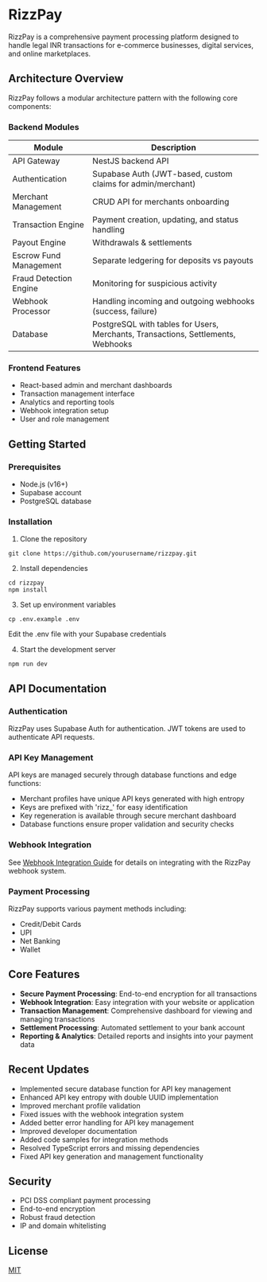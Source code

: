 
# RizzPay

RizzPay is a comprehensive payment processing platform designed to handle legal INR transactions for e-commerce businesses, digital services, and online marketplaces.

## Architecture Overview

RizzPay follows a modular architecture pattern with the following core components:

### Backend Modules

| Module | Description |
|--------|-------------|
| API Gateway | NestJS backend API |
| Authentication | Supabase Auth (JWT-based, custom claims for admin/merchant) |
| Merchant Management | CRUD API for merchants onboarding |
| Transaction Engine | Payment creation, updating, and status handling |
| Payout Engine | Withdrawals & settlements |
| Escrow Fund Management | Separate ledgering for deposits vs payouts |
| Fraud Detection Engine | Monitoring for suspicious activity |
| Webhook Processor | Handling incoming and outgoing webhooks (success, failure) |
| Database | PostgreSQL with tables for Users, Merchants, Transactions, Settlements, Webhooks |

### Frontend Features

- React-based admin and merchant dashboards
- Transaction management interface
- Analytics and reporting tools
- Webhook integration setup
- User and role management

## Getting Started

### Prerequisites

- Node.js (v16+)
- Supabase account
- PostgreSQL database

### Installation

1. Clone the repository
```
git clone https://github.com/yourusername/rizzpay.git
```

2. Install dependencies
```
cd rizzpay
npm install
```

3. Set up environment variables
```
cp .env.example .env
```
Edit the .env file with your Supabase credentials

4. Start the development server
```
npm run dev
```

## API Documentation

### Authentication

RizzPay uses Supabase Auth for authentication. JWT tokens are used to authenticate API requests.

### API Key Management

API keys are managed securely through database functions and edge functions:
- Merchant profiles have unique API keys generated with high entropy
- Keys are prefixed with 'rizz_' for easy identification
- Key regeneration is available through secure merchant dashboard
- Database functions ensure proper validation and security checks

### Webhook Integration

See [Webhook Integration Guide](src/documentation/WEBHOOK_INTEGRATION.md) for details on integrating with the RizzPay webhook system.

### Payment Processing

RizzPay supports various payment methods including:
- Credit/Debit Cards
- UPI
- Net Banking
- Wallet

## Core Features

- **Secure Payment Processing**: End-to-end encryption for all transactions
- **Webhook Integration**: Easy integration with your website or application
- **Transaction Management**: Comprehensive dashboard for viewing and managing transactions
- **Settlement Processing**: Automated settlement to your bank account
- **Reporting & Analytics**: Detailed reports and insights into your payment data

## Recent Updates

- Implemented secure database function for API key management
- Enhanced API key entropy with double UUID implementation
- Improved merchant profile validation
- Fixed issues with the webhook integration system
- Added better error handling for API key management
- Improved developer documentation
- Added code samples for integration methods
- Resolved TypeScript errors and missing dependencies
- Fixed API key generation and management functionality

## Security

- PCI DSS compliant payment processing
- End-to-end encryption
- Robust fraud detection
- IP and domain whitelisting

## License

[MIT](LICENSE)
